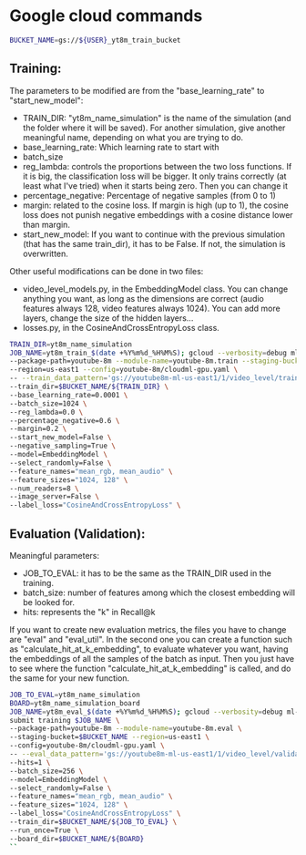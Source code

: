 # Google cloud commands

```sh
BUCKET_NAME=gs://${USER}_yt8m_train_bucket
```
## Training:
The parameters to be modified are from the "base_learning_rate" to "start_new_model":
* TRAIN_DIR: "yt8m_name_simulation" is the name of the simulation (and the folder where it will be saved). For 
another simulation, give another meaningful name, depending on what you are trying to do.
* base_learning_rate: Which learning rate to start with
* batch_size
* reg_lambda: controls the proportions between the two loss functions. If it is big, the classification loss will be 
bigger. It only trains correctly (at least what I've tried) when it starts being zero. Then you can change it
* percentage_negative: Percentage of negative samples (from 0 to 1)
* margin: related to the cosine loss. If margin is high (up to 1), the cosine loss does not punish negative embeddings 
with a cosine distance lower than margin.
* start_new_model: If you want to continue with the previous simulation (that has the same train_dir), it has to be 
False. If not, the simulation is overwritten.

Other useful modifications can be done in two files: 
* video_level_models.py, in the EmbeddingModel class. You can change anything you want, as long as the dimensions are 
correct (audio features always 128, video features always 1024). You can add more layers, change the size of the hidden 
layers...
* losses.py, in the CosineAndCrossEntropyLoss class. 

```sh
TRAIN_DIR=yt8m_name_simulation
JOB_NAME=yt8m_train_$(date +%Y%m%d_%H%M%S); gcloud --verbosity=debug ml-engine jobs submit training $JOB_NAME \
--package-path=youtube-8m --module-name=youtube-8m.train --staging-bucket=$BUCKET_NAME \
--region=us-east1 --config=youtube-8m/cloudml-gpu.yaml \
-- --train_data_pattern='gs://youtube8m-ml-us-east1/1/video_level/train/train*.tfrecord' \
--train_dir=$BUCKET_NAME/${TRAIN_DIR} \
--base_learning_rate=0.0001 \
--batch_size=1024 \
--reg_lambda=0.0 \
--percentage_negative=0.6 \
--margin=0.2 \
--start_new_model=False \
--negative_sampling=True \
--model=EmbeddingModel \
--select_randomly=False \
--feature_names="mean_rgb, mean_audio" \
--feature_sizes="1024, 128" \
--num_readers=8 \
--image_server=False \
--label_loss="CosineAndCrossEntropyLoss" \
```

## Evaluation (Validation):
Meaningful parameters:
* JOB_TO_EVAL: it has to be the same as the TRAIN_DIR used in the training.
* batch_size: number of features among which the closest embedding will be looked for.
* hits: represents the "k" in Recall@k

If you want to create new evaluation metrics, the files you have to change are "eval" and
"eval_util". In the second one you can create a function such as "calculate_hit_at_k_embedding", to 
evaluate whatever you want, having the embeddings of all the samples of the batch as input.
Then you just have to see where the function "calculate_hit_at_k_embedding" is called, and do 
the same for your new function.

```sh
JOB_TO_EVAL=yt8m_name_simulation
BOARD=yt8m_name_simulation_board
JOB_NAME=yt8m_eval_$(date +%Y%m%d_%H%M%S); gcloud --verbosity=debug ml-engine jobs \
submit training $JOB_NAME \
--package-path=youtube-8m --module-name=youtube-8m.eval \
--staging-bucket=$BUCKET_NAME --region=us-east1 \
--config=youtube-8m/cloudml-gpu.yaml \
-- --eval_data_pattern='gs://youtube8m-ml-us-east1/1/video_level/validate/validate*.tfrecord' \
--hits=1 \
--batch_size=256 \
--model=EmbeddingModel \
--select_randomly=False \
--feature_names="mean_rgb, mean_audio" \
--feature_sizes="1024, 128" \
--label_loss="CosineAndCrossEntropyLoss" \
--train_dir=$BUCKET_NAME/${JOB_TO_EVAL} \
--run_once=True \
--board_dir=$BUCKET_NAME/${BOARD} 
``
